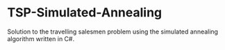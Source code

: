 # TSP-Simulated-Annealing

Solution to the travelling salesmen problem using the simulated annealing algorithm written in C#.
